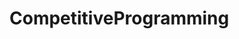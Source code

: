 # CompetitiveProgramming
<html>
<head>
	<title>Pixel Art</title>
	<link rel="stylesheet" href="style.css">
    <script src="script.js"></script>
</head>
<body>
  <div class="pen" style="background-color:red;" onclick="setPenColour('red')"></div>
  <div class="pen" style="background-color:chartreuse;" onclick="setPenColour('chartreuse')"></div>
  <div class="pen" style="background-color:blue;" onclick="setPenColour('blue')"></div>
  <div class="pen" style="background-color:white;" onclick="setPenColour('white')"></div>
  <div class="pen" style="background-color:black;" onclick="setPenColour('black')"></div>

  <div id="art">
    <div class="row">
      <div class="pixel" onclick="setPixelColour(this)"></div>
      <div class="pixel" onclick="setPixelColour(this)"></div>
      <div class="pixel" onclick="setPixelColour(this)"></div>
      <div class="pixel" onclick="setPixelColour(this)"></div>
      <div class="pixel" onclick="setPixelColour(this)"></div>
      <div class="pixel" onclick="setPixelColour(this)"></div>
      <div class="pixel" onclick="setPixelColour(this)"></div>
      <div class="pixel" onclick="setPixelColour(this)"></div>
    </div>
    <div class="row">
      <div class="pixel" onclick="setPixelColour(this)"></div>
      <div class="pixel" onclick="setPixelColour(this)"></div>
      <div class="pixel" onclick="setPixelColour(this)"></div>
      <div class="pixel" onclick="setPixelColour(this)"></div>
      <div class="pixel" onclick="setPixelColour(this)"></div>
      <div class="pixel" onclick="setPixelColour(this)"></div>
      <div class="pixel" onclick="setPixelColour(this)"></div>
      <div class="pixel" onclick="setPixelColour(this)"></div>
    </div>
    <div class="row">
      <div class="pixel" onclick="setPixelColour(this)"></div>
      <div class="pixel" onclick="setPixelColour(this)"></div>
      <div class="pixel" onclick="setPixelColour(this)"></div>
      <div class="pixel" onclick="setPixelColour(this)"></div>
      <div class="pixel" onclick="setPixelColour(this)"></div>
      <div class="pixel" onclick="setPixelColour(this)"></div>
      <div class="pixel" onclick="setPixelColour(this)"></div>
      <div class="pixel" onclick="setPixelColour(this)"></div>
    </div>
    <div class="row">
      <div class="pixel" onclick="setPixelColour(this)"></div>
      <div class="pixel" onclick="setPixelColour(this)"></div>
      <div class="pixel" onclick="setPixelColour(this)"></div>
      <div class="pixel" onclick="setPixelColour(this)"></div>
      <div class="pixel" onclick="setPixelColour(this)"></div>
      <div class="pixel" onclick="setPixelColour(this)"></div>
      <div class="pixel" onclick="setPixelColour(this)"></div>
      <div class="pixel" onclick="setPixelColour(this)"></div>
    </div>
    <div class="row">
      <div class="pixel" onclick="setPixelColour(this)"></div>
      <div class="pixel" onclick="setPixelColour(this)"></div>
      <div class="pixel" onclick="setPixelColour(this)"></div>
      <div class="pixel" onclick="setPixelColour(this)"></div>
      <div class="pixel" onclick="setPixelColour(this)"></div>
      <div class="pixel" onclick="setPixelColour(this)"></div>
      <div class="pixel" onclick="setPixelColour(this)"></div>
      <div class="pixel" onclick="setPixelColour(this)"></div>
    </div>
    <div class="row">
      <div class="pixel" onclick="setPixelColour(this)"></div>
      <div class="pixel" onclick="setPixelColour(this)"></div>
      <div class="pixel" onclick="setPixelColour(this)"></div>
      <div class="pixel" onclick="setPixelColour(this)"></div>
      <div class="pixel" onclick="setPixelColour(this)"></div>
      <div class="pixel" onclick="setPixelColour(this)"></div>
      <div class="pixel" onclick="setPixelColour(this)"></div>
      <div class="pixel" onclick="setPixelColour(this)"></div>
    </div>
    <div class="row">
      <div class="pixel" onclick="setPixelColour(this)"></div>
      <div class="pixel" onclick="setPixelColour(this)"></div>
      <div class="pixel" onclick="setPixelColour(this)"></div>
      <div class="pixel" onclick="setPixelColour(this)"></div>
      <div class="pixel" onclick="setPixelColour(this)"></div>
      <div class="pixel" onclick="setPixelColour(this)"></div>
      <div class="pixel" onclick="setPixelColour(this)"></div>
      <div class="pixel" onclick="setPixelColour(this)"></div>
    </div>
    <div class="row">
      <div class="pixel" onclick="setPixelColour(this)"></div>
      <div class="pixel" onclick="setPixelColour(this)"></div>
      <div class="pixel" onclick="setPixelColour(this)"></div>
      <div class="pixel" onclick="setPixelColour(this)"></div>
      <div class="pixel" onclick="setPixelColour(this)"></div>
      <div class="pixel" onclick="setPixelColour(this)"></div>
      <div class="pixel" onclick="setPixelColour(this)"></div>
      <div class="pixel" onclick="setPixelColour(this)"></div>
    </div>
  </div>
</body>
</html>















